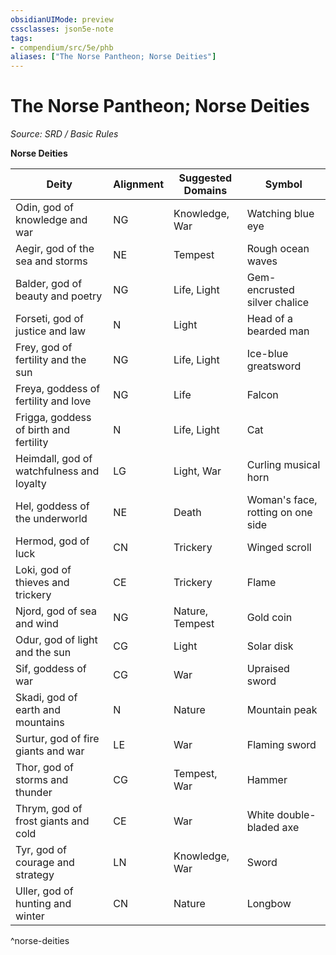 ```yaml
---
obsidianUIMode: preview
cssclasses: json5e-note
tags:
- compendium/src/5e/phb
aliases: ["The Norse Pantheon; Norse Deities"]
---
```

# The Norse Pantheon; Norse Deities
*Source: SRD / Basic Rules* 

**Norse Deities**

| Deity | Alignment | Suggested Domains | Symbol |
|-------|-----------|-------------------|--------|
| Odin, god of knowledge and war | NG | Knowledge, War | Watching blue eye |
| Aegir, god of the sea and storms | NE | Tempest | Rough ocean waves |
| Balder, god of beauty and poetry | NG | Life, Light | Gem-encrusted silver chalice |
| Forseti, god of justice and law | N | Light | Head of a bearded man |
| Frey, god of fertility and the sun | NG | Life, Light | Ice-blue greatsword |
| Freya, goddess of fertility and love | NG | Life | Falcon |
| Frigga, goddess of birth and fertility | N | Life, Light | Cat |
| Heimdall, god of watchfulness and loyalty | LG | Light, War | Curling musical horn |
| Hel, goddess of the underworld | NE | Death | Woman's face, rotting on one side |
| Hermod, god of luck | CN | Trickery | Winged scroll |
| Loki, god of thieves and trickery | CE | Trickery | Flame |
| Njord, god of sea and wind | NG | Nature, Tempest | Gold coin |
| Odur, god of light and the sun | CG | Light | Solar disk |
| Sif, goddess of war | CG | War | Upraised sword |
| Skadi, god of earth and mountains | N | Nature | Mountain peak |
| Surtur, god of fire giants and war | LE | War | Flaming sword |
| Thor, god of storms and thunder | CG | Tempest, War | Hammer |
| Thrym, god of frost giants and cold | CE | War | White double-bladed axe |
| Tyr, god of courage and strategy | LN | Knowledge, War | Sword |
| Uller, god of hunting and winter | CN | Nature | Longbow |
^norse-deities